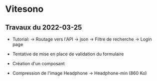 # Vitesono

## Travaux du 2022-03-25

- Tutorial:
  -> Routage vers l'API -> json
  -> Filtre de recherche
  -> Login page

- Tentative de mise en place de validation du formulaire
- Création d'un composant
- Compression de l'image Headphone -> Headphone-min (860 Ko)
